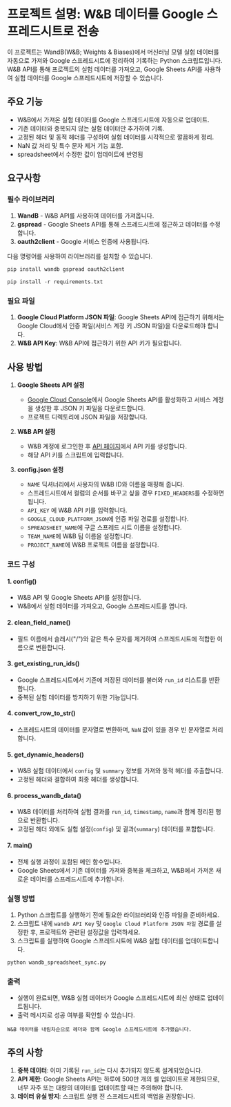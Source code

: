 # 프로젝트 설명: W&B 데이터를 Google 스프레드시트로 전송

이 프로젝트는 WandB(W&B; Weights & Biases)에서 머신러닝 모델 실험 데이터를 자동으로 가져와 Google 스프레드시트에 정리하여 기록하는 Python 스크립트입니다. W&B API를 통해 프로젝트의 실험 데이터를 가져오고, Google Sheets API를 사용하여 실험 데이터를 Google 스프레드시트에 저장할 수 있습니다.

## 주요 기능

- W&B에서 가져온 실험 데이터를 Google 스프레드시트에 자동으로 업데이트.
- 기존 데이터와 중복되지 않는 실험 데이터만 추가하여 기록.
- 고정된 헤더 및 동적 헤더를 구성하여 실험 데이터를 시각적으로 깔끔하게 정리.
- NaN 값 처리 및 특수 문자 제거 기능 포함.
- spreadsheet에서 수정한 값이 업데이트에 반영됨 

## 요구사항

### 필수 라이브러리

1. **WandB** - W&B API를 사용하여 데이터를 가져옵니다.
2. **gspread** - Google Sheets API를 통해 스프레드시트에 접근하고 데이터를 수정합니다.
3. **oauth2client** - Google 서비스 인증에 사용됩니다.

다음 명령어를 사용하여 라이브러리를 설치할 수 있습니다.

```bash
pip install wandb gspread oauth2client
```

```python
pip install -r requirements.txt
```

### 필요 파일

1. **Google Cloud Platform JSON 파일**: Google Sheets API에 접근하기 위해서는 Google Cloud에서 인증 파일(서비스 계정 키 JSON 파일)을 다운로드해야 합니다.
2. **W&B API Key**: W&B API에 접근하기 위한 API 키가 필요합니다.

## 사용 방법

1. **Google Sheets API 설정**
   - [Google Cloud Console](https://console.cloud.google.com/)에서 Google Sheets API를 활성화하고 서비스 계정을 생성한 후 JSON 키 파일을 다운로드합니다.
   - 프로젝트 디렉토리에 JSON 파일을 저장합니다.

2. **W&B API 설정**
   - W&B 계정에 로그인한 후 [API 페이지](https://wandb.ai/authorize)에서 API 키를 생성합니다.
   - 해당 API 키를 스크립트에 입력합니다.

3. **config.json 설정**

   - `NAME` 딕셔너리에서 사용자의 W&B ID와 이름을 매핑해 줍니다.
   - 스프레드시트에서 컬럼의 순서를 바꾸고 싶을 경우 `FIXED_HEADERS`를 수정하면 됩니다.
   - `API_KEY` 에 W&B API 키를 입력합니다.
   - `GOOGLE_CLOUD_PLATFORM_JSON`에 인증 파일 경로를 설정합니다.
   - `SPREADSHEET_NAME`에 구글 스프레드 시트 이름을 설정합니다.
   - `TEAM_NAME`에 W&B 팀 이름을 설정합니다.
   - `PROJECT_NAME`에 W&B 프로젝트 이름을 설정합니다.

### 코드 구성

#### 1. **config()**
   - W&B API 및 Google Sheets API를 설정합니다.
   - W&B에서 실험 데이터를 가져오고, Google 스프레드시트를 엽니다.

#### 2. **clean_field_name()**
   - 필드 이름에서 슬래시("/")와 같은 특수 문자를 제거하여 스프레드시트에 적합한 이름으로 변환합니다.

#### 3. **get_existing_run_ids()**
   - Google 스프레드시트에서 기존에 저장된 데이터를 불러와 `run_id` 리스트를 반환합니다.
   - 중복된 실험 데이터를 방지하기 위한 기능입니다.

#### 4. **convert_row_to_str()**
   - 스프레드시트의 데이터를 문자열로 변환하며, `NaN` 값이 있을 경우 빈 문자열로 처리합니다.

#### 5. **get_dynamic_headers()**
   - W&B 실험 데이터에서 `config` 및 `summary` 정보를 가져와 동적 헤더를 추출합니다.
   - 고정된 헤더와 결합하여 최종 헤더를 생성합니다.

#### 6. **process_wandb_data()**
   - W&B 데이터를 처리하여 실험 결과를 `run_id`, `timestamp`, `name`과 함께 정리된 행으로 반환합니다.
   - 고정된 헤더 외에도 실험 설정(`config`) 및 결과(`summary`) 데이터를 포함합니다.

#### 7. **main()**
   - 전체 실행 과정이 포함된 메인 함수입니다.
   - Google Sheets에서 기존 데이터를 가져와 중복을 체크하고, W&B에서 가져온 새로운 데이터를 스프레드시트에 추가합니다.

### 실행 방법

1. Python 스크립트를 실행하기 전에 필요한 라이브러리와 인증 파일을 준비하세요.
2. 스크립트 내에 `wandb API Key` 및 `Google Cloud Platform JSON 파일` 경로를 설정한 후, 프로젝트와 관련된 설정값을 입력하세요.
3. 스크립트를 실행하여 Google 스프레드시트에 W&B 실험 데이터를 업데이트합니다.

```bash
python wandb_spreadsheet_sync.py
```

### 출력
- 실행이 완료되면, W&B 실험 데이터가 Google 스프레드시트에 최신 상태로 업데이트됩니다.
- 출력 메시지로 성공 여부를 확인할 수 있습니다.

```text
W&B 데이터를 내림차순으로 헤더와 함께 Google 스프레드시트에 추가했습니다.
```

## 주의 사항

1. **중복 데이터**: 이미 기록된 `run_id`는 다시 추가되지 않도록 설계되었습니다.
2. **API 제한**: Google Sheets API는 하루에 500만 개의 셀 업데이트로 제한되므로, 너무 자주 또는 대량의 데이터를 업데이트할 때는 주의해야 합니다.
3. **데이터 유실 방지**: 스크립트 실행 전 스프레드시트의 백업을 권장합니다.